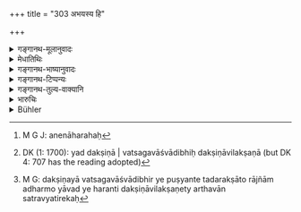 +++
title = "303 अभयस्य हि"

+++

<details><summary>गङ्गानथ-मूलानुवादः</summary>

The King who imparts security is ever to be honoured; his sacrificial session constantly prospers, accompanied as it is by the gift of ‘security.’—(303)
</details>

<details><summary>मेधातिथिः</summary>

**अभयं** चौरादिभ्यो ऽधिकृतेभ्यश् चासद्दण्डनिवारणेन यो ददाति स सर्वदैव **पूज्यो** भवति, स्वैरकथास्व् अपि राज्याच् च्युतो वनस्थो ऽपि । **सत्त्रं** क्रतुविशेषो गवामयनादि । तद् अस्य **वर्धते** निष्पद्यते । सर्वाङ्गम् उत्पन्नम् एवंगुणम् इत्य् एतद् वर्धत इत्य् अनेनाह । अहरहः[^२९४] सत्त्रफलं प्राप्नोतीत्य् अर्थः । **अभयं** यत्र दक्षिणा । अन्येषु सत्त्रेषु दक्षिणा नास्ति । इदं तु सर्वेभ्यो ऽपि विशिष्टं यद् दक्षिणावत् । सा च गवाश्वादिदक्षिणाविलक्षणा[^२९५] इत्य् अर्थवान् सत्रव्यतिरेकः[^२९६] ॥ ८.३०३ ॥


[^२९६]:
     M G: dakṣiṇayā vatsagavāśvādibhir ye puṣyante tadarakṣāto rājñām adharmo yāvad ye haranti dakṣiṇāvilakṣaṇety arthavān satravyatirekaḥ


[^२९५]:
     DK (1: 1700): yad dakṣiṇā | vatsagavāśvādibhiḥ dakṣiṇāvilakṣaṇā (but DK 4: 707 has the reading adopted)


[^२९४]:
     M G J: anenāharahaḥ
</details>

<details><summary>गङ्गानथ-भाष्यानुवादः</summary>

‘*Security*’—from thieves and such dangers, as also from his own officers, who are prevented from inflicting undue punishments.—He who ‘*imparts*’ such security ‘*is to be honoured, ever*’; *i.e*., even in ordinary conversation, and also when he happens to retire to the forest on having lost his kingdom.

‘*Sacrificial session*,’—a particular form of sacrificial performance, such as the *Gavāmayana* and the like—‘*prospers*’—becomes accomplished in all its details; this is what is meant by the ‘prospering’ of the sacrifice.

What is meant is that the king acquires every day the merit that is obtained by the due performance of the sacrificial session.

‘*The gift of security*.’—In other sacrificial sessions there is no gift or fee; the act here referred to however is superior to them all, in as much as it is accompanied by a gift, and the gift too is not in the form of cows and horses and the like, but of a totally different form; hence it is only right that it should be regarded as superior to the sacrificial session—(303).
</details>

<details><summary>गङ्गानथ-टिप्पन्यः</summary>

This verse is quoted in *Vivādaratnākara* (p. 293), which adds that this
act is called ‘*Sattra*’ on the ground of its having to be done day
after day; and ‘*abhaya-dakṣinām*’ means ‘*Sattra* at which security is
the sacrificial fee’;—and in *Vivādacintāmaṇi* (p. 124).
</details>

<details><summary>गङ्गानथ-तुल्य-वाक्यानि</summary>

**(verses 8.302-303)  
**

See Comparative notes for [Verse
8.302].
</details>

<details><summary>भारुचिः</summary>

येन सत्त्रं हि वर्धते तस्य तस्य न निग्रहरूपं सदैव यावज्जीवम् इत्य् अर्थः । न तु यथा वैताने नियतकालम् । तच् आस्य भवति अभयदक्षिणम्- सत्त्रे दक्षिणा[भावात् तद्वैलक्ष्यण्यम् अस्य सत्त्रस्य ॥ ८.३०२ ॥
</details>

<details><summary>Bühler</summary>

303	That king, indeed, is ever worthy of honour who ensures the safety (of his subjects); for the sacrificial session (sattra, which he, as it were, performs thereby) ever grows in length, the safety (of his subjects representing) the sacrificial fee.
</details>
